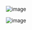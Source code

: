 ![image](https://github.com/betuuluzunn/spotifyPage/assets/99019375/3e263a3f-b068-46ca-b22c-33b2c31b4c43)

![image](https://github.com/betuuluzunn/spotifyPage/assets/99019375/c3204287-995f-45ac-ad2f-7e089ce033ab)

